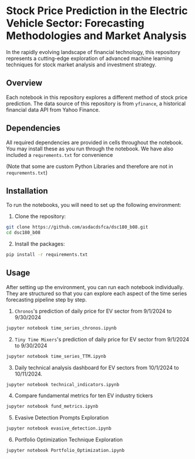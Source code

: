 # Stock Price Prediction in the Electric Vehicle Sector: Forecasting Methodologies and Market Analysis
In the rapidly evolving landscape of financial technology, this repository represents a cutting-edge exploration of advanced machine learning techniques for stock market analysis and investment strategy.

## Overview
Each notebook in this repository explores a different method of stock price prediction.
The data source of this repository is from `yfinance`, a historical financial data API from Yahoo Finance.

## Dependencies

All required dependencies are provided in cells throughout the notebook. You may install these as you run through the notebook. We have also included a ```requrements.txt``` for convenience

(Note that some are custom Python Libraries and therefore are not in ```requrements.txt```)

## Installation
To run the notebooks, you will need to set up the following environment:

1. Clone the repository:
```bash
git clone https://github.com/asdacdsfca/dsc180_b08.git
cd dsc180_b08
```

2. Install the packages:
```bash
pip install -r requirements.txt
```

## Usage
After setting up the environment, you can run each notebook individually. They are structured so that you can explore each aspect of the time series forecasting pipeline step by step.

1.  ```Chronos```'s prediction of daily price for EV sector from 9/1/2024 to 9/30/2024
```bash
jupyter notebook time_series_chronos.ipynb
```

2. ```Tiny Time Mixers```'s prediction of daily price for EV sector from 9/1/2024 to 9/30/2024
```bash
jupyter notebook time_series_TTM.ipynb
```

3. Daily technical analysis dashboard for EV sectors from 10/1/2024 to 10/11/2024.
```bash
jupyter notebook technical_indicators.ipynb
```

4. Compare fundamental metrics for ten EV industry tickers
```bash
jupyter notebook fund_metrics.ipynb
```

5. Evasive Detection Prompts Exploration
```bash
jupyter notebook evasive_detection.ipynb
```

6. Portfolio Optimization Technique Exploration
```bash
jupyter notebook Portfolio_Optimization.ipynb
``` 


